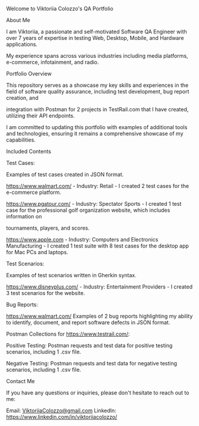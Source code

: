 Welcome to Viktoriia Colozzo's QA Portfolio

About Me

I am Viktoriia, a passionate and self-motivated Software QA Engineer with over 7 years of expertise in testing Web, Desktop, Mobile, and Hardware applications. 

My experience spans across various industries including media platforms, e-commerce, infotainment, and radio.

Portfolio Overview

This repository serves as a showcase my key skills and experiences in the field of software quality assurance, including test development, bug report creation, and 

integration with Postman for 2 projects in TestRail.com that I have created, utilizing their API endpoints.

I am committed to updating this portfolio with examples of additional tools and technologies, ensuring it remains a comprehensive showcase of my capabilities.

Included Contents

Test Cases: 

Examples of test cases created in JSON format.

https://www.walmart.com/ - Industry: Retail - I created 2 test cases for the e-commerce platform.

https://www.pgatour.com/ - Industry: Spectator Sports - I created 1 test case for the professional golf organization website, which includes information on 

tournaments, players, and scores.

https://www.apple.com - Industry: Computers and Electronics Manufacturing - I created 1 test suite with 8 test cases for the desktop app for Mac PCs and laptops.

Test Scenarios: 

Examples of test scenarios written in Gherkin syntax.

https://www.disneyplus.com/ - Industry: Entertainment Providers - I created 3 test scenarios for the website.

Bug Reports: 

https://www.walmart.com/ Examples of 2 bug reports highlighting my ability to identify, document, and report software defects in JSON format.

Postman Collections for https://www.testrail.com/:

Positive Testing: Postman requests and test data for positive testing scenarios, including 1 .csv file.

Negative Testing: Postman requests and test data for negative testing scenarios, including 1 .csv file.

Contact Me

If you have any questions or inquiries, please don't hesitate to reach out to me:

Email: ViktoriiaColozzo@gmail.com
LinkedIn: https://www.linkedin.com/in/viktoriiacolozzo/
